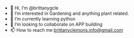 - 👋 Hi, I’m @brittanygcle
- 👀 I’m interested in Gardening and anything plant related.
- 🌱 I’m currently learning python
- 💞️ I’m looking to collaborate on APP building
- 📫 How to reach me brittanyclemons.info@gmail.com 

<!---
brittanygcle/brittanygcle is a ✨ special ✨ repository because its `README.md` (this file) appears on your GitHub profile.
You can click the Preview link to take a look at your changes.
--->
